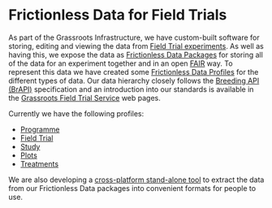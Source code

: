 # Frictionless Data for Field Trials

As part of the Grassroots Infrastructure, we have custom-built software for storing, editing and viewing the data from [Field Trial experiments](https://grassroots.tools/public/dynamic/fieldtrial_dynamic.html?type=AllFieldTrials). 
As well as having this, we expose the data as [Frictionless Data Packages](https://frictionlessdata.io/) for storing all of the data for an experiment together and in an open [FAIR](https://www.go-fair.org/fair-principles/) way. 
To represent this data we have created some [Frictionless Data Profiles](https://specs.frictionlessdata.io/profiles) for the different types of data. 
Our data hierarchy closely follows the [Breeding API (BrAPI)](https://brapi.org/) specification and an introduction into our standards is available in the [Grassroots Field Trial Service](https://grassroots.tools/docs/user/services/field_trial/index.md) web pages.

Currently we have the following profiles:

 * [Programme](https://grassroots.tools/frictionless-data/schemas/field-trials/programme-resource.json)
 * [Field Trial](https://grassroots.tools/frictionless-data/schemas/field-trials/trial-resource.json)
 * [Study](https://grassroots.tools/frictionless-data/schemas/field-trials/study-resource.json)
 * [Plots](https://grassroots.tools/frictionless-data/schemas/field-trials/plots-resource.json)
 * [Treatments](https://grassroots.tools/frictionless-data/schemas/field-trials/treatment-resource.json)

We are also developing a [cross-platform stand-alone tool](https://github.com/TGAC/grassroots-client-frictionless-data) to extract the data from our Frictionless Data packages into convenient formats for people to use.



